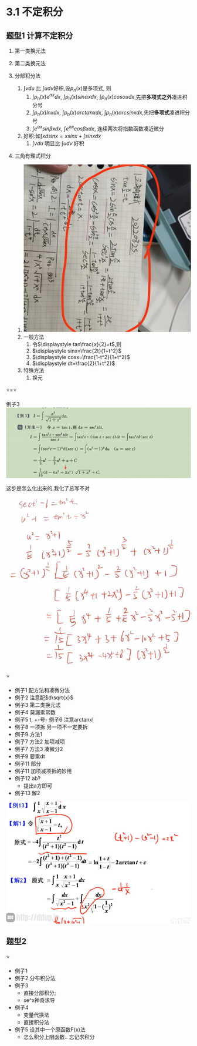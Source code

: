 # 3.1 不定积分

## 题型1 计算不定积分

1. 第一类换元法
2. 第二类换元法
3. 分部积分法
   1. $\int vdu$ 比 $\int udv$好积,设$p_n(x)$是多项式, 则
      1. $\displaystyle \int p_n(x)e^{\alpha x}dx$, $\int p_n(x)sin{\alpha x}dx$, $\int p_n(x)cos{\alpha x}dx$,先把**多项式之外**凑进积分号
      2. $\displaystyle \int p_n(x){ln} xdx$, $\int p_n(x)\alpha rct\alpha n{x}dx$, $\int p_n(x)\alpha rcsin{x}dx$,先把**多项式**凑进积分号
      3. $\displaystyle \int e^{\alpha x}sin\beta  xdx$, $\int e^{\alpha x}cos\beta  xdx$, 连续两次将指数函数凑近微分
   2. 好积:如$\int xdsinx = xsinx + \int sinxdx$
      1. $\int vdu$ 明显比 $\int udv$ 好积

4. 三角有理式积分
   1. ![6f817509144e3a64ba99d239801b48e](https://raw.githubusercontent.com/Logible/Image/main/note_image/6f817509144e3a64ba99d239801b48e.jpg)
   2. 一般方法
      1. 令$\displaystyle tan\frac{x}{2}=t$,则
      2. $\displaystyle sinx=\frac{2t}{1+t^2}$
      3. $\displaystyle cosx=\frac{1-t^2}{1+t^2}$
      4. $\displaystyle dt=\frac{2}{1+t^2}$
   3. 特殊方法
      1. 换元

⭐=⭐

例子3![20220825162556](https://raw.githubusercontent.com/Logible/Image/main/note_image/20220825162556.png)

这步是怎么化出来的,我化了总写不对

![f1a65afebb0098d21c318f9cd729c36](https://raw.githubusercontent.com/Logible/Image/main/note_image/f1a65afebb0098d21c318f9cd729c36.jpg)

⭐

- 例子1 配方法和凑微分法
- 例子2 注意配$d\sqrt{x}$
- 例子3 第二类换元法
- 例子4 莫漏乘常数
- 例子5 t, +-号- 例子6 注意arctanx!
- 例子8 一项拆 另一项不一定要拆
- 例子9 方法1
- 例子7 方法2 加项减项
- 例子7 方法3 凑微分2
- 例子9 要乘dt
- 例子11 部分
- 例子11 加项减项拆的妙用
- 例子12 ab?
  - 提出a方即可
- 例子13 解2

![20220824173458](https://raw.githubusercontent.com/Logible/Image/main/note_image/20220824173458.png)

## 题型2


⭐

- 例子1
- 例子2 分布积分法
- 例子3
  - 直接分部积分;
  - xe^x神奇求导
- 例子4
  - 变量代换法
  - 直接积分法
- 例子5 设其中一个原函数F(x)法
  - 怎么积分上限函数.. 忘记求积分
